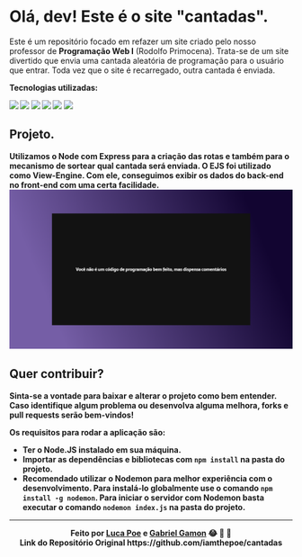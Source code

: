 # Olá, dev! Este é o site "cantadas".
Este é um repositório focado em refazer um site criado pelo nosso professor de <b>Programação Web I</b> (Rodolfo Primocena). Trata-se de um site divertido que envia uma cantada aleatória de programação para o usuário que entrar. Toda vez que o site é recarregado, outra cantada é enviada.

<p><b>Tecnologias utilizadas:<b> </p>
<img src="https://img.shields.io/badge/HTML5-E34F26?style=for-the-badge&logo=html5&logoColor=white">
<img src="https://img.shields.io/badge/CSS3-1572B6?style=for-the-badge&logo=css3&logoColor=white">
<img src="https://img.shields.io/badge/JavaScript-323330?style=for-the-badge&logo=javascript&logoColor=F7DF1E">
<img src="https://img.shields.io/badge/EJS-990033?style=for-the-badge&logo=javascript&logoColor=669900">
<img src="https://img.shields.io/badge/Node.js-339933?style=for-the-badge&logo=nodedotjs&logoColor=white">
<img src="https://img.shields.io/badge/Express.js-000000?style=for-the-badge&logo=express&logoColor=white">

<h2>Projeto.</h2>
Utilizamos o Node com Express para a criação das rotas e também para o mecanismo de sortear qual cantada será enviada. O EJS foi utilizado como View-Engine. Com ele, conseguimos exibir os dados do back-end no front-end com uma certa facilidade. 
<img src="https://raw.githubusercontent.com/iamthepoe/cantadas/main/cantadas/public/images/Screenshot.png">
<h2>Quer contribuir?</h2>
Sinta-se a vontade para baixar e alterar o projeto como bem entender. Caso identifique algum problema ou desenvolva alguma melhora, <b>forks</b> e <b>pull requests</b> serão bem-vindos!

Os requisitos para rodar a aplicação são:

<ul>
	<li>Ter o Node.JS instalado em sua máquina.</li>
	<li>Importar as dependências e bibliotecas com <code>npm install</code>  na pasta do projeto.</li>
	<li>Recomendado utilizar o <b>Nodemon</b> para melhor experiência com o desenvolvimento. Para instalá-lo globalmente use o comando <code>npm install -g nodemon</code>. Para iniciar o servidor com Nodemon basta executar o comando <code>nodemon index.js</code> na pasta do projeto.</li>
</ul>
<hr>

<div align="center">
	Feito por <a href="https://github.com/iamthepoe" target="_blank">Luca Poe</a> e <a href="https://github.com/devgamon" target="_blank">Gabriel Gamon</a>
	&#128514; &#129309; &#129398;
</div>
	
<div align="center">
	Link do Repositório Original https://github.com/iamthepoe/cantadas
</div>
	
